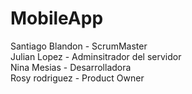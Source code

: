# MobileApp
Santiago Blandon - ScrumMaster
<br/> Julian Lopez - Adminsitrador del servidor
<br/> Nina Mesias - Desarrolladora
<br/> Rosy rodriguez - Product Owner
